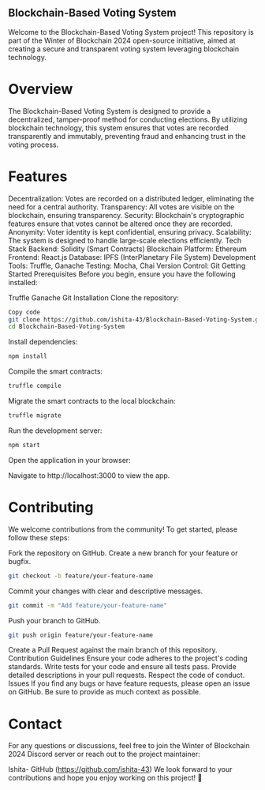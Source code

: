 ## Blockchain-Based Voting System
Welcome to the Blockchain-Based Voting System project! This repository is part of the Winter of Blockchain 2024 open-source initiative, aimed at creating a secure and transparent voting system leveraging blockchain technology.

# Overview
The Blockchain-Based Voting System is designed to provide a decentralized, tamper-proof method for conducting elections. By utilizing blockchain technology, this system ensures that votes are recorded transparently and immutably, preventing fraud and enhancing trust in the voting process.

# Features
Decentralization: Votes are recorded on a distributed ledger, eliminating the need for a central authority.
Transparency: All votes are visible on the blockchain, ensuring transparency.
Security: Blockchain's cryptographic features ensure that votes cannot be altered once they are recorded.
Anonymity: Voter identity is kept confidential, ensuring privacy.
Scalability: The system is designed to handle large-scale elections efficiently.
Tech Stack
Backend: Solidity (Smart Contracts)
Blockchain Platform: Ethereum
Frontend: React.js
Database: IPFS (InterPlanetary File System)
Development Tools: Truffle, Ganache
Testing: Mocha, Chai
Version Control: Git
Getting Started
Prerequisites
Before you begin, ensure you have the following installed:

Truffle
Ganache
Git
Installation
Clone the repository:

```bash
Copy code
git clone https://github.com/ishita-43/Blockchain-Based-Voting-System.git
cd Blockchain-Based-Voting-System
```

Install dependencies:

```bash
npm install
```

Compile the smart contracts:

```bash
truffle compile
```
Migrate the smart contracts to the local blockchain:

```bash
truffle migrate
```
Run the development server:

```bash
npm start
```
Open the application in your browser:

Navigate to http://localhost:3000 to view the app.

# Contributing
We welcome contributions from the community! To get started, please follow these steps:

Fork the repository on GitHub.
Create a new branch for your feature or bugfix.
```bash
git checkout -b feature/your-feature-name
```
Commit your changes with clear and descriptive messages.
```bash
git commit -m "Add feature/your-feature-name"
```
Push your branch to GitHub.
```bash
git push origin feature/your-feature-name
```
Create a Pull Request against the main branch of this repository.
Contribution Guidelines
Ensure your code adheres to the project's coding standards.
Write tests for your code and ensure all tests pass.
Provide detailed descriptions in your pull requests.
Respect the code of conduct.
Issues
If you find any bugs or have feature requests, please open an issue on GitHub. Be sure to provide as much context as possible.

# Contact
For any questions or discussions, feel free to join the Winter of Blockchain 2024 Discord server or reach out to the project maintainer:

Ishita- GitHub (https://github.com/ishita-43) 
We look forward to your contributions and hope you enjoy working on this project! 🤗
